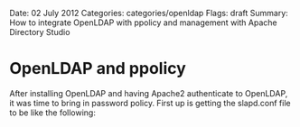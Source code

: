 Date: 02 July 2012
Categories: categories/openldap
Flags: draft
Summary: How to integrate OpenLDAP with ppolicy and management with Apache Directory Studio
<!-- Read more: Read more -->

# OpenLDAP and ppolicy

After installing OpenLDAP and having Apache2 authenticate to OpenLDAP, it was time to bring in password policy. First up is getting the slapd.conf file to be like the following:
